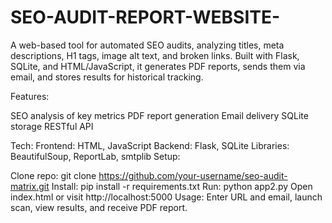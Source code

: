 # SEO-AUDIT-REPORT-WEBSITE-
A web-based tool for automated SEO audits, analyzing titles, meta descriptions, H1 tags, image alt text, and broken links. Built with Flask, SQLite, and HTML/JavaScript, it generates PDF reports, sends them via email, and stores results for historical tracking.

Features:

SEO analysis of key metrics
PDF report generation
Email delivery
SQLite storage
RESTful API

Tech:
Frontend: HTML, JavaScript
Backend: Flask, SQLite
Libraries: BeautifulSoup, ReportLab, smtplib
Setup:

Clone repo: git clone https://github.com/your-username/seo-audit-matrix.git
Install: pip install -r requirements.txt
Run: python app2.py
Open index.html or visit http://localhost:5000
Usage:
Enter URL and email, launch scan, view results, and receive PDF report.
